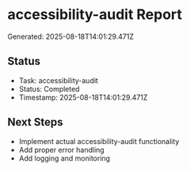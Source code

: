 # accessibility-audit Report

Generated: 2025-08-18T14:01:29.471Z

## Status
- Task: accessibility-audit
- Status: Completed
- Timestamp: 2025-08-18T14:01:29.471Z

## Next Steps
- Implement actual accessibility-audit functionality
- Add proper error handling
- Add logging and monitoring

